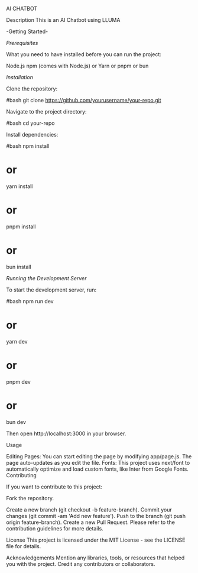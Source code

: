 AI CHATBOT

Description
This is an AI Chatbot using LLUMA

-Getting Started-

*Prerequisites*

What you need to have installed before you can run the project:

Node.js 
npm (comes with Node.js) or Yarn or pnpm or bun

*Installation*

Clone the repository:

#bash
git clone https://github.com/yourusername/your-repo.git

Navigate to the project directory:

#bash
cd your-repo

Install dependencies:

#bash
npm install
# or
yarn install
# or
pnpm install
# or
bun install

*Running the Development Server*

To start the development server, run:

#bash
npm run dev
# or
yarn dev
# or
pnpm dev
# or
bun dev

Then open http://localhost:3000 in your browser.

Usage

Editing Pages: You can start editing the page by modifying app/page.js. The page auto-updates as you edit the file.
Fonts: This project uses next/font to automatically optimize and load custom fonts, like Inter from Google Fonts.
Contributing

If you want to contribute to this project:

Fork the repository.

Create a new branch (git checkout -b feature-branch).
Commit your changes (git commit -am 'Add new feature').
Push to the branch (git push origin feature-branch).
Create a new Pull Request.
Please refer to the contribution guidelines for more details.

License
This project is licensed under the MIT License - see the LICENSE file for details.

Acknowledgements
Mention any libraries, tools, or resources that helped you with the project.
Credit any contributors or collaborators.
